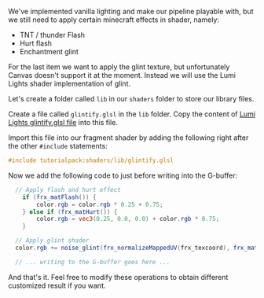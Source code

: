 We've implemented vanilla lighting and make our pipeline playable with, but we still need to apply certain minecraft effects in shader, namely:
* TNT / thunder Flash
* Hurt flash
* Enchantment glint

For the last item we want to apply the glint texture, but unfortunately Canvas doesn't support it at the moment. Instead we will use the Lumi Lights shader implementation of glint.

Let's create a folder called `lib` in our `shaders` folder to store our library files.

Create a file called `glintify.glsl` in the `lib` folder. Copy the content of [Lumi Lights glintify.glsl file](https://github.com/spiralhalo/LumiLights/blob/wip/assets/lumi/shaders/lib/glintify.glsl) into this file.

Import this file into our fragment shader by adding the following right after the other `#include` statements:
```glsl
#include tutorialpack:shaders/lib/glintify.glsl
```

Now we add the following code to just before writing into the G-buffer:

```glsl
  // Apply flash and hurt effect
	if (frx_matFlash()) {
		color.rgb = color.rgb * 0.25 + 0.75;
	} else if (frx_matHurt()) {
		color.rgb = vec3(0.25, 0.0, 0.0) + color.rgb * 0.75;
	}

  // Apply glint shader
  color.rgb += noise_glint(frx_normalizeMappedUV(frx_texcoord), frx_matGlint());

  // ... writing to the G-buffer goes here ...
```

And that's it. Feel free to modify these operations to obtain different customized result if you want.